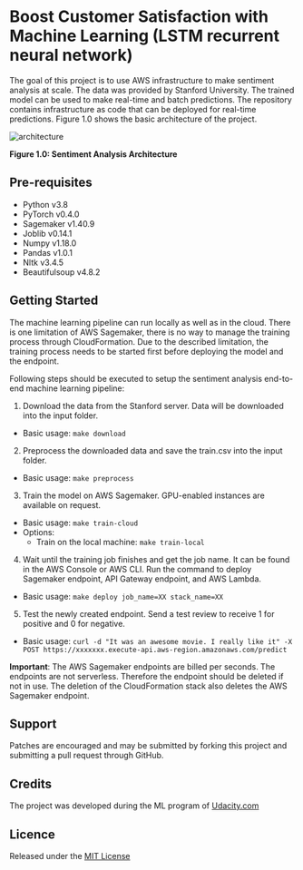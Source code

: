 # Boost Customer Satisfaction with Machine Learning (LSTM recurrent neural network)

The goal of this project is to use AWS infrastructure to make sentiment analysis
at scale. The data was provided by Stanford University. The trained model
can be used to make real-time and batch predictions. The repository contains 
infrastructure as code that can be deployed for real-time predictions. Figure 1.0 shows the basic architecture of the project.

![architecture](https://www.tarasowski.de/img/satisfaction/figure-10-architecture.png)

**Figure 1.0: Sentiment Analysis Architecture**

## Pre-requisites
* Python v3.8
* PyTorch v0.4.0
* Sagemaker v1.40.9
* Joblib v0.14.1
* Numpy v1.18.0
* Pandas v1.0.1
* Nltk v3.4.5
* Beautifulsoup v4.8.2

## Getting Started
The machine learning pipeline can run locally as well as in the cloud. There is
one limitation of AWS Sagemaker, there is no way to manage the training process
through CloudFormation. Due to the described limitation, the training process needs to be
started first before deploying the model and the endpoint. 

Following steps should be executed to setup the sentiment analysis end-to-end machine learning pipeline:

1) Download the data from the Stanford server. Data will be downloaded into the input folder.
* Basic usage: `make download`

2) Preprocess the downloaded data and save the train.csv into the input folder.
* Basic usage: `make preprocess`

3) Train the model on AWS Sagemaker. GPU-enabled instances are available on request.
* Basic usage: `make train-cloud` 
* Options:
  * Train on the local machine: `make train-local`

4) Wait until the training job finishes and get the job name. It can be
found in the AWS Console or AWS CLI. Run the command to deploy Sagemaker
endpoint, API Gateway endpoint, and AWS Lambda. 
* Basic usage: `make deploy job_name=XX stack_name=XX` 

5) Test the newly created endpoint. Send a test review to receive 1 for positive
and 0 for negative.
* Basic usage: `curl -d "It was an awesome movie. I really like it" -X POST https://xxxxxxx.execute-api.aws-region.amazonaws.com/predict`

**Important**: The AWS Sagemaker endpoints are billed per seconds. The endpoints
are not serverless. Therefore the endpoint should be deleted if not in use. The deletion of the CloudFormation
stack also deletes the AWS Sagemaker endpoint. 

## Support
Patches are encouraged and may be submitted by forking this project and
submitting a pull request through GitHub.

## Credits
The project was developed during the ML program of
[Udacity.com](https://www.udacity.com/)

## Licence
Released under the [MIT License](./License.md)

